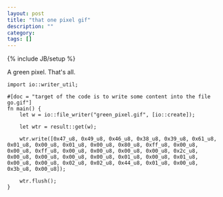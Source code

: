 ```yaml
---
layout: post
title: "that one pixel gif"
description: ""
category: 
tags: []
---
```

{% include JB/setup %}

A green pixel. That's all.

    import io::writer_util;
    
    #[doc = "target of the code is to write some content into the file go.gif"]
    fn main() {
    	let w = io::file_writer("green_pixel.gif", [io::create]);
    
    	let wtr = result::get(w);
    
    	wtr.write([0x47_u8, 0x49_u8, 0x46_u8, 0x38_u8, 0x39_u8, 0x61_u8, 0x01_u8, 0x00_u8, 0x01_u8, 0x00_u8, 0x80_u8, 0xff_u8, 0x00_u8, 0x00_u8, 0xff_u8, 0x00_u8, 0x00_u8, 0x00_u8, 0x00_u8, 0x2c_u8, 0x00_u8, 0x00_u8, 0x00_u8, 0x00_u8, 0x01_u8, 0x00_u8, 0x01_u8, 0x00_u8, 0x00_u8, 0x02_u8, 0x02_u8, 0x44_u8, 0x01_u8, 0x00_u8, 0x3b_u8, 0x00_u8]);
    
    	wtr.flush();
    }


